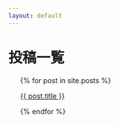 ```yaml
---
layout: default
---
```

# 投稿一覧

<ul>
  {% for post in site.posts %}
    <p>
      <a href="{{ post.url }}">{{ post.title }}</a>
    </p>
  {% endfor %}
</ul>
